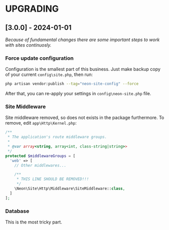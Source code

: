 # UPGRADING

## [3.0.0] - 2024-01-01

_Because of fundamental changes there are some important steps to work with sites continuosly._

### Force update configuration

Configuration is the smallest part of this business. Just make backup copy of your current `config\site.php`, then run:

```bash
php artisan vendor:publish --tag="neon-site-config" --force
```

After that, you can re-apply your settings in `config\neon-site.php` file.

### Site Middleware

Site middleware removed, so does not exists in the package furthermore. To remove, edit `app\Http\Kernel.php`:

```php
/**
 * The application's route middleware groups.
 *
 * @var array<string, array<int, class-string|string>>
 */
protected $middlewareGroups = [
  'web' => [
    // Other middlewares...

    /**
     * THIS LINE SHOULD BE REMOVED!!!
     */
    \Neon\Site\Http\Middleware\SiteMiddleware::class,
  ]
];
```

### Database

This is the most tricky part.